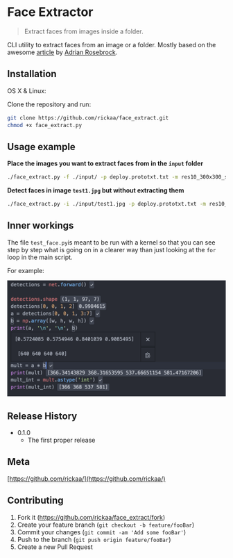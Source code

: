 # Face Extractor
> Extract faces from images inside a folder.

CLI utility to extract faces from an image or a folder. Mostly based on the awesome
[article][dl_article] by [Adrian Rosebrock][pyimagesearch].

## Installation

OS X & Linux:

Clone the repository and run:

```sh
git clone https://github.com/rickaa/face_extract.git
chmod +x face_extract.py
```


## Usage example

**Place the images you want to extract faces from in the `input` folder**

```sh
./face_extract.py -f ./input/ -p deploy.prototxt.txt -m res10_300x300_ssd_iter_140000.caffemodel
```

**Detect faces in image `test1.jpg` but without extracting them**

```sh
./face_extract.py -i ./input/test1.jpg -p deploy.prototxt.txt -m res10_300x300_ssd_iter_140000.caffemodel
```

## Inner workings

The file `test_face.py`is meant to be run with a kernel so that you can see step by step what is going on
in a clearer way than just looking at the `for` loop in the main script.

For example:

![](inner.png)

## Release History

* 0.1.0
    * The first proper release


## Meta

[https://github.com/rickaa/](https://github.com/rickaa/)

## Contributing

1. Fork it (<https://github.com/rickaa/face_extract/fork>)
2. Create your feature branch (`git checkout -b feature/fooBar`)
3. Commit your changes (`git commit -am 'Add some fooBar'`)
4. Push to the branch (`git push origin feature/fooBar`)
5. Create a new Pull Request

[dl_article]: https://www.pyimagesearch.com/2018/02/26/face-detection-with-opencv-and-deep-learning/
[pyimagesearch]: https://www.pyimagesearch.com/
